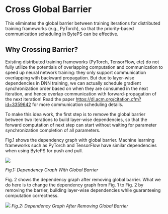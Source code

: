 # Cross Global Barrier

This eliminates the global barrier between training iterations for distributed training frameworks (e.g.,
PyTorch), so that the priority-based communication scheduling in BytePS can be effective.

## Why Crossing Barrier?

Existing distributed training frameworks (PyTorch, TensorFlow, etc) do not fully utilize the potentials of overlapping
computation and communication to speed up neural network training: they only support communication overlapping with 
backward propagation. But due to layer-wise dependencies in DNN training, we can actually schedule gradient 
synchronization order based on when they are consumed in the next iteration, and hence overlap communication with 
forward-propagation of the next iteration! Read the paper https://dl.acm.org/citation.cfm?id=3359642 for more
communication scheduling details.

To make this idea work, the first step is to remove the global barrier between two iterations to build layer-wise
dependencies, so that the forward computation of next step can start without waiting for parameter synchronization 
completion of all parameters. 

Fig.1 shows the dependency graph with global barrier. Machine learning frameworks such as PyTorch and TensorFlow have 
similar dependencies when using BytePS for push and pull.

![](images/dag_barrier.png)

*Fig.1: Dependency Graph With Global Barrier*

Fig. 2 shows the dependency graph after removing global barrier. What we do here is to change the dependency
graph from Fig. 1 to Fig. 2 by removing the barrier, building layer-wise dependencies while guaranteeing computation correctness.

![](images/dag_without_barrier.png)
*Fig.2: Dependency Graph After Removing Global Barrier*



